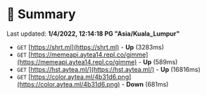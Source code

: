 # 📖 Summary
Last updated: **1/4/2022, 12:14:18 PG "Asia/Kuala_Lumpur"**

- `GET` [https://shrt.ml](https://shrt.ml) - **Up** (3283ms)
- `GET` [https://memeapi.aytea14.repl.co/gimme](https://memeapi.aytea14.repl.co/gimme) - **Up** (589ms)
- `GET` [https://hst.aytea.ml/](https://hst.aytea.ml/) - **Up** (16816ms)
- `GET` [https://color.aytea.ml/4b31d6.png](https://color.aytea.ml/4b31d6.png) - **Down** (681ms)
